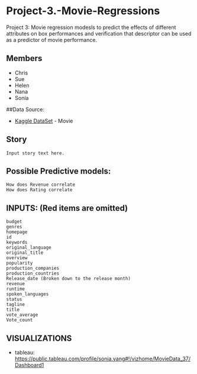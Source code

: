 # Project-3.-Movie-Regressions
Project 3: Movie regression modesls to predict the effects of different attributes on box performances and verification that descriptor can be used as a predictor of movie performance.

## Members
* Chris 
* Sue
* Helen
* Nana
* Sonia

##Data Source:
* [Kaggle DataSet](https://www.kaggle.com/tmdb/tmdb-movie-metadata#tmdb_5000_movies.csv/) - Movie

## Story


```
Input story text here.
```

## Possible Predictive models:
```
How does Revenue correlate
How does Rating correlate
```

## INPUTS: (Red items are omitted)

```
budget
genres
homepage
id
keywords
original_language
original_title
overview
popularity
production_companies
production_countries
Release_date (Broken down to the release month) 
revenue
runtime
spoken_languages
status
tagline
title
vote_average
Vote_count
```

## VISUALIZATIONS
* tableau: https://public.tableau.com/profile/sonia.yang#!/vizhome/MovieData_37/Dashboard1 
